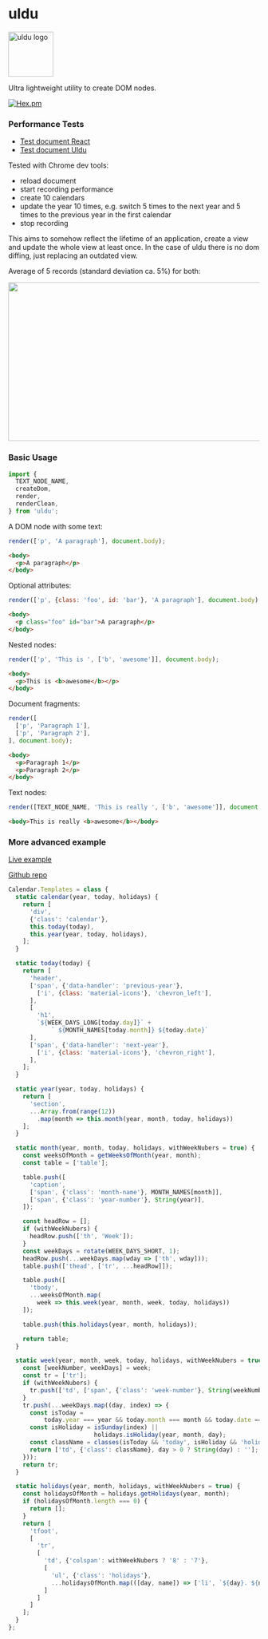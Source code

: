 #  uldu

<img alt="uldu logo"
     src="https://chriskr.github.io/home/wiking.svg"
     width="90"
     height="90">

Ultra lightweight utility to create DOM nodes.

[![Hex.pm](https://img.shields.io/hexpm/l/plug.svg)](
  http://www.apache.org/licenses/LICENSE-2.0.txt
)

### Performance Tests

- [Test document React](https://chriskr.github.io/test_ui_libs/react/build/)
- [Test document Uldu](https://chriskr.github.io/test_ui_libs/bragi/build/)

Tested with Chrome dev tools:
- reload document
- start recording performance
- create 10 calendars
- update the year 10 times, e.g. switch 5 times to the next year and 5 times to
  the previous year in the first calendar
- stop recording

This aims to somehow reflect the lifetime of an application, create a view and
update the whole view at least once. In the case of uldu there is no dom diffing,
just replacing an outdated view.

Average of 5 records (standard deviation ca. 5%) for both:

<img src="http://chriskr.github.io/assets/performance-uldu-react.png"
     width="600"
     height="318">


### Basic Usage

```js
import {
  TEXT_NODE_NAME,
  createDom,
  render,
  renderClean,
} from 'uldu';
```

A DOM node with some text:
```js
render(['p', 'A paragraph'], document.body);
```
```html
<body>
  <p>A paragraph</p>
</body>
```

Optional attributes:
```js
render(['p', {class: 'foo', id: 'bar'}, 'A paragraph'], document.body);
```
```html
<body>
  <p class="foo" id="bar">A paragraph</p>
</body>
```

Nested nodes:
```js
render(['p', 'This is ', ['b', 'awesome']], document.body);
```
```html
<body>
  <p>This is <b>awesome</b></p>
</body>
```

Document fragments:
```js
render([
  ['p', 'Paragraph 1'],
  ['p', 'Paragraph 2'],
], document.body);
```
```html
<body>
  <p>Paragraph 1</p>
  <p>Paragraph 2</p>
</body>
```

Text nodes:
```js
render([TEXT_NODE_NAME, 'This is really ', ['b', 'awesome']], document.body);
```
```html
<body>This is really <b>awesome</b></body>
```

### More advanced example

[Live example](https://chriskr.github.io/calendar/build/)

[Github repo](https://github.com/chriskr/calendar)

```js
Calendar.Templates = class {
  static calendar(year, today, holidays) {
    return [
      'div',
      {'class': 'calendar'},
      this.today(today),
      this.year(year, today, holidays),
    ];
  }

  static today(today) {
    return [
      'header',
      ['span', {'data-handler': 'previous-year'},
        ['i', {class: 'material-icons'}, 'chevron_left'],
      ],
      [
        'h1',
        `${WEEK_DAYS_LONG[today.day]}` +
            ` ${MONTH_NAMES[today.month]} ${today.date}`
      ],
      ['span', {'data-handler': 'next-year'},
        ['i', {class: 'material-icons'}, 'chevron_right'],
      ],
    ];
  }

  static year(year, today, holidays) {
    return [
      'section',
      ...Array.from(range(12))
        .map(month => this.month(year, month, today, holidays))
    ];
  }

  static month(year, month, today, holidays, withWeekNubers = true) {
    const weeksOfMonth = getWeeksOfMonth(year, month);
    const table = ['table'];

    table.push([
      'caption',
      ['span', {'class': 'month-name'}, MONTH_NAMES[month]],
      ['span', {'class': 'year-number'}, String(year)],
    ]);

    const headRow = [];
    if (withWeekNubers) {
      headRow.push(['th', 'Week']);
    }
    const weekDays = rotate(WEEK_DAYS_SHORT, 1);
    headRow.push(...weekDays.map(wday => ['th', wday]));
    table.push(['thead', ['tr', ...headRow]]);

    table.push([
      'tbody',
      ...weeksOfMonth.map(
        week => this.week(year, month, week, today, holidays))
    ]);

    table.push(this.holidays(year, month, holidays));

    return table;
  }

  static week(year, month, week, today, holidays, withWeekNubers = true) {
    const [weekNumber, weekDays] = week;
    const tr = ['tr'];
    if (withWeekNubers) {
      tr.push(['td', ['span', {'class': 'week-number'}, String(weekNumber)]]);
    }
    tr.push(...weekDays.map((day, index) => {
      const isToday =
          today.year === year && today.month === month && today.date === day;
      const isHoliday = isSunday(index) ||
                        holidays.isHoliday(year, month, day);
      const className = classes(isToday && 'today', isHoliday && 'holiday');
      return ['td', {'class': className}, day > 0 ? String(day) : ''];
    }));
    return tr;
  }

  static holidays(year, month, holidays, withWeekNubers = true) {
    const holidaysOfMonth = holidays.getHolidays(year, month);
    if (holidaysOfMonth.length === 0) {
      return [];
    }
    return [
      'tfoot',
      [
        'tr',
        [
          'td', {'colspan': withWeekNubers ? '8' : '7'},
          [
            'ul', {'class': 'holidays'},
            ...holidaysOfMonth.map(([day, name]) => ['li', `${day}. ${name}`])
          ]
        ]
      ]
    ];
  }
};
```

